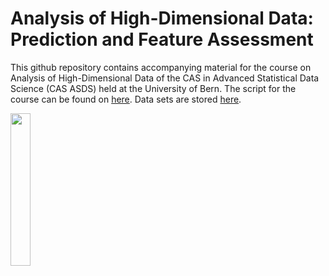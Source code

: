 # Analysis of High-Dimensional Data: Prediction and Feature Assessment

This github repository contains accompanying material for the course on Analysis of High-Dimensional Data of the CAS in Advanced Statistical Data Science (CAS ASDS) held at the University of Bern. The script for the course can be found on [here](https://bookdown.org/staedler_n/highdimstats/). Data sets are stored [here](https://github.com/staedlern/highdim_stats/tree/main/data).

<img src=https://user-images.githubusercontent.com/8275254/156661934-955b301f-74e2-4a34-8e63-8793dee50412.jpg width=25% height=25%>

